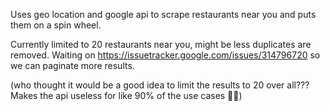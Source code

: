 Uses geo location and google api to scrape restaurants near you and puts them on a spin wheel.

Currently limited to 20 restaurants near you, might be less duplicates are removed.
Waiting on https://issuetracker.google.com/issues/314796720 so we can paginate more results.

(who thought it would be a good idea to limit the results to 20 over all??? Makes the api useless for like 90% of the use cases 🤦‍♀️)